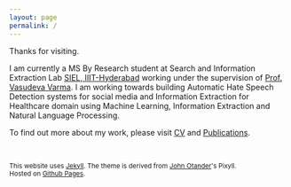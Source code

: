 ```yaml
---
layout: page
permalink: /
---
```


Thanks for visiting.

I am currently a MS By Research student at Search and Information Extraction Lab [SIEL, IIIT-Hyderabad](search.iiit.ac.in) working under the supervision of [Prof. Vasudeva Varma](https://faculty.iiit.ac.in/~vv/Home.html). I am working towards building Automatic Hate Speech Detection systems for social media and Information Extraction for Healthcare domain using Machine Learning, Information Extraction and Natural Language Processing.  

To find out more about my work, please visit [CV](/resume-final.pdf) and [Publications](/publications/).

<br/>



<small>This website uses [Jekyll](http://jekyllrb.com). The theme is derived from [John Otander](http://johnotander.com/)'s Pixyll.<br/>Hosted on [Github Pages](https://pages.github.com/).</small>
